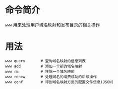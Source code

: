 命令简介
======= 

`www` 用来处理用户域名映射和发布目录的相关操作
    

用法
=======

```
www query       # 查询域名映射的信息列表
www add         # 添加一个新的域名映射
www rm          # 移除一个域名映射
www renew       # 处理域名的续费成功的后续操作
www conf        # 得到域名映射方面的配置文件信息(JSON)
```

